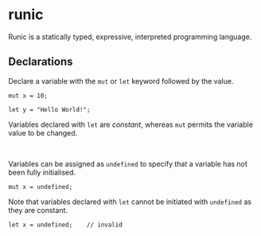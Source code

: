 # runic

Runic is a statically typed, expressive, interpreted programming language.

## Declarations

Declare a variable with the `mut` or `let` keyword followed by the value.
```
mut x = 10;

let y = "Hello World!";
```

Variables declared with `let` are _constant_, whereas `mut` permits the variable value to be changed.

<br>

Variables can be assigned as `undefined` to specify that a variable has not been fully initialised.
```
mut x = undefined;
```

Note that variables declared with `let` cannot be initiated with `undefined` as they are constant.

```
let x = undefined;    // invalid
```
